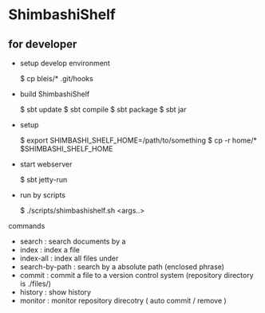 ShimbashiShelf
======================


for developer
----------------------

* setup develop environment

    $ cp bleis/* .git/hooks

* build ShimbashiShelf

    $ sbt update
    $ sbt compile
    $ sbt package
    $ sbt jar

* setup

    $ export SHIMBASHI_SHELF_HOME=/path/to/something
    $ cp -r home/* $SHIMBASHI_SHELF_HOME

* start webserver

    $ sbt jetty-run

* run by scripts

    $ ./scripts/shimbashishelf.sh <command> <args..>

commands
- search <word>         : search documents by a <word>
- index <filepath>      : index a file
- index-all <directory> : index all files under <directory>
- search-by-path        : search by a absolute path (enclosed phrase)
- commit <filepath>     : commit a file to a version control system (repository directory is ./files/)
- history               : show history
- monitor               : monitor repository direcotry ( auto commit / remove )
